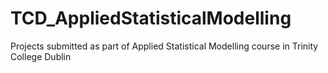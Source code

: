 # TCD_AppliedStatisticalModelling
Projects submitted as part of Applied Statistical Modelling course in Trinity College Dublin
